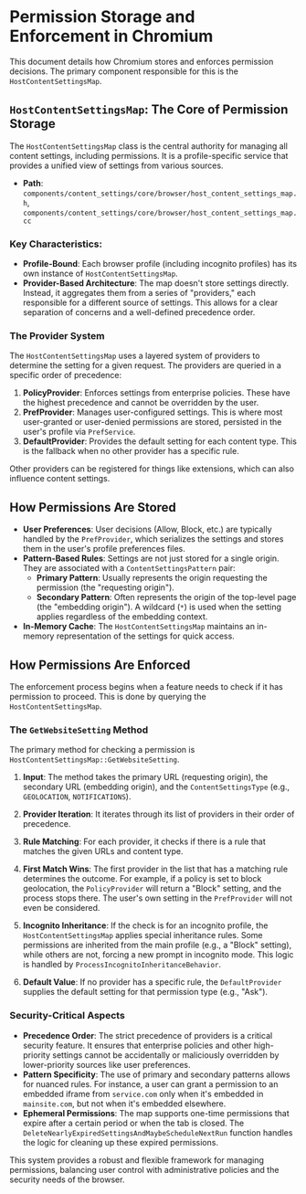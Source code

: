 # Permission Storage and Enforcement in Chromium

This document details how Chromium stores and enforces permission decisions. The primary component responsible for this is the `HostContentSettingsMap`.

## `HostContentSettingsMap`: The Core of Permission Storage

The `HostContentSettingsMap` class is the central authority for managing all content settings, including permissions. It is a profile-specific service that provides a unified view of settings from various sources.

-   **Path**: `components/content_settings/core/browser/host_content_settings_map.h`, `components/content_settings/core/browser/host_content_settings_map.cc`

### Key Characteristics:

-   **Profile-Bound**: Each browser profile (including incognito profiles) has its own instance of `HostContentSettingsMap`.
-   **Provider-Based Architecture**: The map doesn't store settings directly. Instead, it aggregates them from a series of "providers," each responsible for a different source of settings. This allows for a clear separation of concerns and a well-defined precedence order.

### The Provider System

The `HostContentSettingsMap` uses a layered system of providers to determine the setting for a given request. The providers are queried in a specific order of precedence:

1.  **PolicyProvider**: Enforces settings from enterprise policies. These have the highest precedence and cannot be overridden by the user.
2.  **PrefProvider**: Manages user-configured settings. This is where most user-granted or user-denied permissions are stored, persisted in the user's profile via `PrefService`.
3.  **DefaultProvider**: Provides the default setting for each content type. This is the fallback when no other provider has a specific rule.

Other providers can be registered for things like extensions, which can also influence content settings.

## How Permissions Are Stored

-   **User Preferences**: User decisions (Allow, Block, etc.) are typically handled by the `PrefProvider`, which serializes the settings and stores them in the user's profile preferences files.
-   **Pattern-Based Rules**: Settings are not just stored for a single origin. They are associated with a `ContentSettingsPattern` pair:
    -   **Primary Pattern**: Usually represents the origin requesting the permission (the "requesting origin").
    -   **Secondary Pattern**: Often represents the origin of the top-level page (the "embedding origin"). A wildcard (`*`) is used when the setting applies regardless of the embedding context.
-   **In-Memory Cache**: The `HostContentSettingsMap` maintains an in-memory representation of the settings for quick access.

## How Permissions Are Enforced

The enforcement process begins when a feature needs to check if it has permission to proceed. This is done by querying the `HostContentSettingsMap`.

### The `GetWebsiteSetting` Method

The primary method for checking a permission is `HostContentSettingsMap::GetWebsiteSetting`.

1.  **Input**: The method takes the primary URL (requesting origin), the secondary URL (embedding origin), and the `ContentSettingsType` (e.g., `GEOLOCATION`, `NOTIFICATIONS`).

2.  **Provider Iteration**: It iterates through its list of providers in their order of precedence.

3.  **Rule Matching**: For each provider, it checks if there is a rule that matches the given URLs and content type.

4.  **First Match Wins**: The first provider in the list that has a matching rule determines the outcome. For example, if a policy is set to block geolocation, the `PolicyProvider` will return a "Block" setting, and the process stops there. The user's own setting in the `PrefProvider` will not even be considered.

5.  **Incognito Inheritance**: If the check is for an incognito profile, the `HostContentSettingsMap` applies special inheritance rules. Some permissions are inherited from the main profile (e.g., a "Block" setting), while others are not, forcing a new prompt in incognito mode. This logic is handled by `ProcessIncognitoInheritanceBehavior`.

6.  **Default Value**: If no provider has a specific rule, the `DefaultProvider` supplies the default setting for that permission type (e.g., "Ask").

### Security-Critical Aspects

-   **Precedence Order**: The strict precedence of providers is a critical security feature. It ensures that enterprise policies and other high-priority settings cannot be accidentally or maliciously overridden by lower-priority sources like user preferences.
-   **Pattern Specificity**: The use of primary and secondary patterns allows for nuanced rules. For instance, a user can grant a permission to an embedded iframe from `service.com` only when it's embedded in `mainsite.com`, but not when it's embedded elsewhere.
-   **Ephemeral Permissions**: The map supports one-time permissions that expire after a certain period or when the tab is closed. The `DeleteNearlyExpiredSettingsAndMaybeScheduleNextRun` function handles the logic for cleaning up these expired permissions.

This system provides a robust and flexible framework for managing permissions, balancing user control with administrative policies and the security needs of the browser.